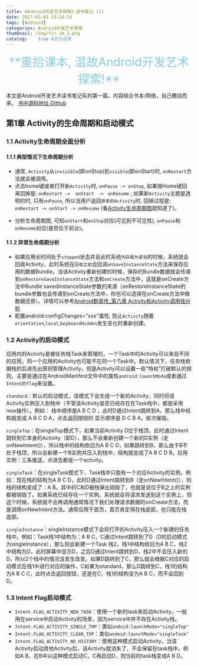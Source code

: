 ```yaml
---
title: 《Android开发艺术探索》读书笔记 (1)
date: 2017-03-03 13:14:14
tags: [Android]
categories: Android开发艺术探索
thumbnail: /img/fir.im_1.png
catalog:    true #显示目录
---
```

<center><font color=SkyBlue size="6px">**重拾课本, 温故Android开发艺术探索!**</font></center>

本文是Android开发艺术读书笔记系列第一篇。内容结合书本/网络，自己概括而来。
[书中源码地址 Github](https://github.com/singwhatiwanna/android-art-res)
<!--more-->
##  第1章 Activity的生命周期和启动模式

### 1.1 Activity生命周期全面分析
#### 1.1.1 典型情况下生命周期分析
- 通常, `Activity`从`invisible`(即onStop)到`visible`(即onStart)时, `onRestart`方法就会被调用。
- 点击home键或者打开新`Activity`时, `onPause -> onStop`, 如果按Home键回来回掉是: `onRestart ->  onStart　->　onResume` ; 如果新`Activity`主题是透明的时, 只有`onPause`, 所以当用户返回`原来的Activity`时, 回掉过程是: `onRestart -> onStart -> onResume` (看[Activity生命周期图](/img/Activity金字塔型的生命周期图.png)就知道了)。
<!-- more -->
- 分析生命周期图, 可知`onStart`和`onStop`对应(可见到不可见性), `onPause`和`onResume`对应(是否位于前台)。

#### 1.1.2 异常生命周期分析
- 如果应用长时间处于`stopped`状态并且此时系统`内存极为紧张`的时候，系统就会回收Activity，此时系统在`回收之前`会回调`onSaveInstanceState`方法来保存应用的数据Bundle。当该Activity重新创建的时候，保存的Bundle数据就会传递到`onRestoreSaveInstanceState`方法和`onCreate`方法中，这就是onCreate方法中Bundle savedInstanceState参数的来源（onRestoreInstanceState的bundle参数也会传递到onCreate方法中，你也可以选择在onCreate方法中做数据还原）。详情可以参考[Android群英传_第八章 Activity和Activity调用栈分析](https://hujiaweibujidao.github.io/blog/2015/11/28/android-heroes-reading-notes-4/)
- 配置android:configChanges="xxx"属性, 防止`Activity`随着`orientation`,`local`,`keyboardHidden`发生变化时重新创建。

### 1.2 Activity的启动模式
应用内的Activity是被任务栈Task来管理的，一个Task中的Activity可以来自不同的应用，同一个应用的Activity也可能不在同一个Task中。默认情况下，任务栈依据栈的后进先出原则管理Activity，但是Activity可以设置一些“特权”打破默认的规则，主要是通过在AndroidManifest文件中的属性`android:launchMode`或者通过`Intent的flag`来设置。

`standard`：默认的启动模式，该模式下会生成一个新的Activity，同时将该Activity实例压入到栈中（不管该Activity是否已经存在在Task栈中，都是采用new操作）。例如： 栈中顺序是A B C D ，此时D通过Intent跳转到A，那么栈中结构就变成 A B C D A，点击返回按钮的 显示顺序是 D C B A，依次摧毁。

`singleTop`：在singleTop模式下，如果当前Activity D位于栈顶，此时通过Intent跳转到它本身的Activity（即D），那么不会重新创建一个新的D实例（走onNewIntent()），所以栈中的结构依旧为A B C D，如果跳转到B，那么由于B不处于栈顶，所以会新建一个B实例并压入到栈中，结构就变成了A B C D B。应用实例：三条推送，点进去都是一个activity。

`singleTask`：在singleTask模式下，Task栈中只能有一个对应Activity的实例。例如：现在栈的结构为A B C D，此时D通过Intent跳转到B（走onNewIntent()），则栈的结构变成了：A B。其中的C和D被栈弹出销毁了，也就是说位于B之上的实例都被销毁了。如果系统已经存在一个实例，系统就会将请求发送到这个实例上，但这个时候，系统就不会再调用通常情况下我们处理请求数据的onCreate方法，而是调用onNewIntent方法。通常应用于首页，首页肯定得在栈底部，也只能在栈底部。

`singleInstance`：singleInstance模式下会将打开的Activity压入一个新建的任务栈中。例如：Task栈1中结构为：A B C，C通过Intent跳转到了D（D的启动模式为singleInstance），那么则会新建一个Task 栈2，栈1中结构依旧为A B C，栈2中结构为D，此时屏幕中显示D，之后D通过Intent跳转到D，栈2中不会压入新的D，所以2个栈中的情况没发生改变。如果D跳转到了C，那么就会根据C对应的启动模式在栈1中进行对应的操作，C如果为standard，那么D跳转到C，栈1的结构为A B C C，此时点击返回按钮，还是在C，栈1的结构变为A B C，而不会回到D。

### 1.3 Intent Flag启动模式
- `Intent.FLAG_ACTIVITY_NEW_TASK`：使用一个新的task来启动Activity，一般用在service中启动Activity的场景，因为service中并不存在Activity栈。 
- `Intent.FLAG_ACTIVITY_SINGLE_TOP`：类似`andoid:launchMode="singleTop"` 
- `Intent.FLAG_ACTIVITY_CLEAR_TOP`：类似`andoid:launchMode="singleTask"`
- `Intent.FLAG_ACTIVITY_NO_HISTORY`：使用这种模式启动Activity，当该Activity启动其他Activity后，该Activity就消失了，不会保留在task栈中。例如A B，在B中以这种模式启动C，C再启动D，则当前的task栈变成A B D。